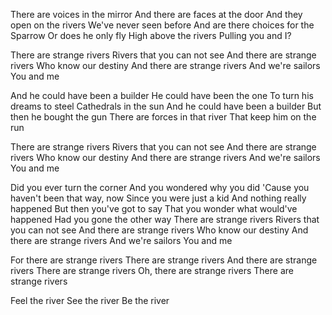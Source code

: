 There are voices in the mirror
And there are faces at the door
And they open on the rivers
We've never seen before
And are there choices for the Sparrow
Or does he only fly
High above the rivers
Pulling you and I?

There are strange rivers
Rivers that you can not see
And there are strange rivers
Who know our destiny
And there are strange rivers
And we're sailors
You and me

And he could have been a builder
He could have been the one
To turn his dreams to steel
Cathedrals in the sun
And he could have been a builder
But then he bought the gun
There are forces in that river
That keep him on the run

There are strange rivers
Rivers that you can not see
And there are strange rivers
Who know our destiny
And there are strange rivers
And we're sailors
You and me

Did you ever turn the corner
And you wondered why you did
'Cause you haven't been that way, now
Since you were just a kid
And nothing really happened
But then you've got to say
That you wonder what would've happened
Had you gone the other way
There are strange rivers
Rivers that you can not see
And there are strange rivers
Who know our destiny
And there are strange rivers
And we're sailors
You and me

For there are strange rivers
There are strange rivers
And there are strange rivers
There are strange rivers
Oh, there are strange rivers
There are strange rivers

Feel the river
See the river
Be the river
